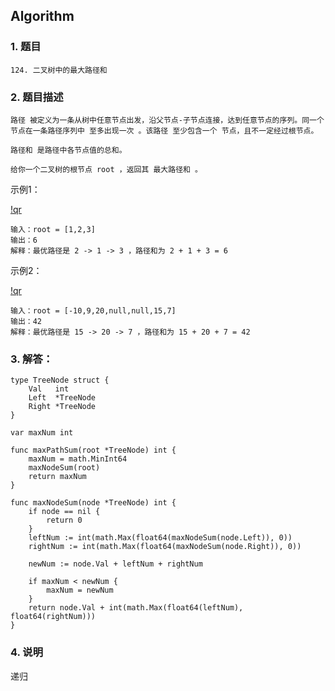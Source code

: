 ## Algorithm
### 1. 题目
```
124. 二叉树中的最大路径和
```
### 2. 题目描述
```
路径 被定义为一条从树中任意节点出发，沿父节点-子节点连接，达到任意节点的序列。同一个节点在一条路径序列中 至多出现一次 。该路径 至少包含一个 节点，且不一定经过根节点。

路径和 是路径中各节点值的总和。

给你一个二叉树的根节点 root ，返回其 最大路径和 。
```

示例1：

[!qr](./images/1108_a_1.jpg)

```
输入：root = [1,2,3]
输出：6
解释：最优路径是 2 -> 1 -> 3 ，路径和为 2 + 1 + 3 = 6
```

示例2：

[!qr](./images/1108_a_2.jpg)

```
输入：root = [-10,9,20,null,null,15,7]
输出：42
解释：最优路径是 15 -> 20 -> 7 ，路径和为 15 + 20 + 7 = 42
```

### 3. 解答：
```golang
type TreeNode struct {
	Val   int
	Left  *TreeNode
	Right *TreeNode
}

var maxNum int

func maxPathSum(root *TreeNode) int {
	maxNum = math.MinInt64
	maxNodeSum(root)
	return maxNum
}

func maxNodeSum(node *TreeNode) int {
	if node == nil {
		return 0
	}
	leftNum := int(math.Max(float64(maxNodeSum(node.Left)), 0))
	rightNum := int(math.Max(float64(maxNodeSum(node.Right)), 0))

	newNum := node.Val + leftNum + rightNum

	if maxNum < newNum {
		maxNum = newNum
	}
	return node.Val + int(math.Max(float64(leftNum), float64(rightNum)))
}
```
### 4. 说明
递归